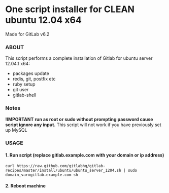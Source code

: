 One script installer for CLEAN ubuntu 12.04 x64
==============

Made for GitLab v6.2

### ABOUT

This script performs a complete installation of Gitlab for ubuntu server 12.04.1 x64:
* packages update
* redis, git, postfix etc
* ruby setup
* git user
* gitlab-shell


### Notes

__!IMPORTANT run as root or sudo without prompting password cause script ignore any input.__
This script will not work if you have previously set up MySQL


### USAGE

#### 1. Run script (replace gitlab.example.com with your domain or ip address)

    curl https://raw.github.com/gitlabhq/gitlab-recipes/master/install/ubuntu/ubuntu_server_1204.sh | sudo domain_var=gitlab.example.com sh

#### 2. Reboot machine

